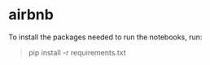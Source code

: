 # airbnb

To install the packages needed to run the notebooks, run:
> pip install -r requirements.txt

